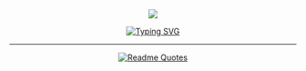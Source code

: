 <div id="header" align="center">
  
  <img src="https://media.giphy.com/media/SQwF8iLrL0oKx6gpDq/giphy.gif"/>
  
</div>

<div align="center">
  
[![Typing SVG](https://readme-typing-svg.herokuapp.com?font=Caveat&weight=600&size=40&pause=1000&color=00902E&center=true&vCenter=true&width=440&lines=Hello+traveler+%5E_%5E;.+.+.+.+.+.+.+.+.+.+.+.+.+.+.+.+.+.+.+.+.+.+.+.+.+.+.+.+.+;Glad+to+see+you+on+my+page!+;.+.+.+.+.+.+.+.+.+.+.+.+.+.+.+.+.+.+.+.+.+.+.+.+.+.+.+.+.+;I+wish+you+a+good+day+%3A3;.+.+.+.+.+.+.+.+.+.+.+.+.+.+.+.+.+.+.+.+.+.+.+.+.+.+.+.+.+)](https://git.io/typing-svg)
</div>

<div align="center">
  <hr>
  
  [![Readme Quotes](https://quotes-github-readme.vercel.app/api?type=horizontal&theme=nord)](https://github.com/piyushsuthar/github-readme-quotes)
  </hr>
</div>
